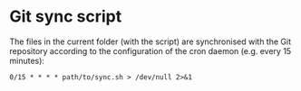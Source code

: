 # Git sync script

The files in the current folder (with the script) are synchronised with the Git repository according to the configuration of the cron daemon (e.g. every 15 minutes):
```
0/15 * * * * path/to/sync.sh > /dev/null 2>&1
```

